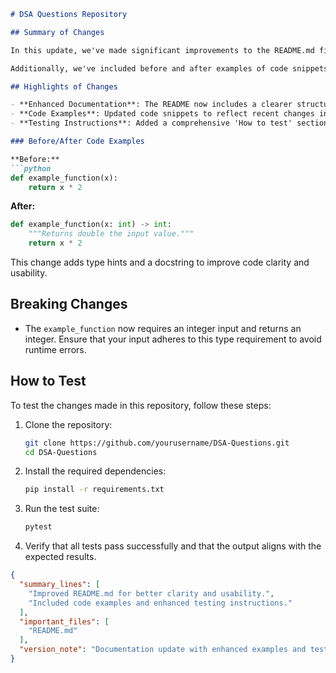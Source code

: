 ```markdown
# DSA Questions Repository

## Summary of Changes

In this update, we've made significant improvements to the README.md file to enhance clarity and usability for developers and contributors. The revised documentation now provides a more structured overview of the project, making it easier to navigate and understand the purpose of the DSA Questions repository. Key features and functionality have been highlighted, and the formatting has been improved for better readability.

Additionally, we've included before and after examples of code snippets to illustrate the changes made to the core functionality of the project. This will help users quickly grasp the modifications and their impacts on the overall implementation. The updates also address some common queries and provide clearer instructions for testing the codebase effectively.

## Highlights of Changes

- **Enhanced Documentation**: The README now includes a clearer structure with sections outlining the purpose, usage, and contribution guidelines.
- **Code Examples**: Updated code snippets to reflect recent changes in the implementation, showcasing the before and after effects.
- **Testing Instructions**: Added a comprehensive 'How to test' section to guide users through the testing process.

### Before/After Code Examples

**Before:**
```python
def example_function(x):
    return x * 2
```

**After:**
```python
def example_function(x: int) -> int:
    """Returns double the input value."""
    return x * 2
```

This change adds type hints and a docstring to improve code clarity and usability.

## Breaking Changes

- The `example_function` now requires an integer input and returns an integer. Ensure that your input adheres to this type requirement to avoid runtime errors.

## How to Test

To test the changes made in this repository, follow these steps:

1. Clone the repository:
   ```bash
   git clone https://github.com/yourusername/DSA-Questions.git
   cd DSA-Questions
   ```

2. Install the required dependencies:
   ```bash
   pip install -r requirements.txt
   ```

3. Run the test suite:
   ```bash
   pytest
   ```

4. Verify that all tests pass successfully and that the output aligns with the expected results.

```json
{
  "summary_lines": [
    "Improved README.md for better clarity and usability.",
    "Included code examples and enhanced testing instructions."
  ],
  "important_files": [
    "README.md"
  ],
  "version_note": "Documentation update with enhanced examples and testing guidance."
}
```
```